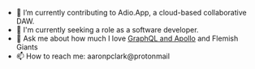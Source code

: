 - 🔭 I’m currently contributing to Adio.App, a cloud-based collaborative DAW.
- 👯 I'm currently seeking a role as a software developer.
- 💬 Ask me about how much I love [GraphQL and Apollo](https://github.com/aapclark/apollo_prisma_docker) and Flemish Giants 
- 📫 How to reach me: aaronpclark@protonmail
